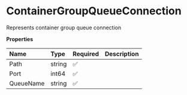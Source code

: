 # ContainerGroupQueueConnection

Represents container group queue connection

**Properties**

| Name      | Type   | Required | Description |
| :-------- | :----- | :------- | :---------- |
| Path      | string | ✅       |             |
| Port      | int64  | ✅       |             |
| QueueName | string | ✅       |             |
